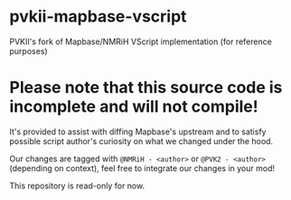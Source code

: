 # pvkii-mapbase-vscript
PVKII's fork of Mapbase/NMRiH VScript implementation (for reference purposes)

# Please note that this source code is incomplete and will not compile!
It's provided to assist with diffing Mapbase's upstream and to satisfy possible script author's curiosity on what we changed under the hood.

Our changes are tagged with `@NMRiH - <author>` or `@PVK2 - <author>` (depending on context), feel free to integrate our changes in your mod!

This repository is read-only for now.
